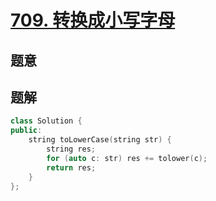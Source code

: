 #  [709. 转换成小写字母](https://leetcode.cn/problems/to-lower-case/)

## 题意



## 题解



```c++
class Solution {
public:
    string toLowerCase(string str) {
        string res;
        for (auto c: str) res += tolower(c);
        return res;
    }
};
```



```python3

```

